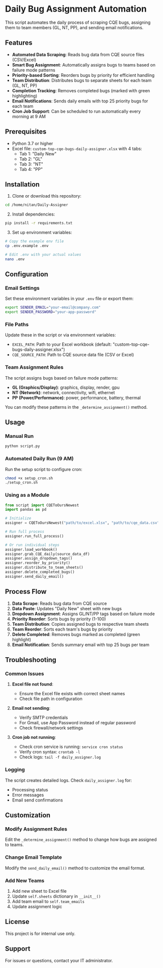# Daily Bug Assignment Automation

This script automates the daily process of scraping CQE bugs, assigning them to team members (GL, NT, PP), and sending email notifications.

## Features

- **Automated Data Scraping**: Reads bug data from CQE source files (CSV/Excel)
- **Smart Bug Assignment**: Automatically assigns bugs to teams based on failure mode patterns
- **Priority-based Sorting**: Reorders bugs by priority for efficient handling
- **Team Distribution**: Distributes bugs to separate sheets for each team (GL, NT, PP)
- **Completion Tracking**: Removes completed bugs (marked with green highlighting)
- **Email Notifications**: Sends daily emails with top 25 priority bugs for each team
- **Cron Job Support**: Can be scheduled to run automatically every morning at 9 AM

## Prerequisites

- Python 3.7 or higher
- Excel file: `custom-top-cqe-bugs-daily-assigner.xlsx` with 4 tabs:
  - Tab 1: "Daily New"
  - Tab 2: "GL"
  - Tab 3: "NT"
  - Tab 4: "PP"

## Installation

1. Clone or download this repository:
```bash
cd /home/nitan/Daily-Assigner
```

2. Install dependencies:
```bash
pip install -r requirements.txt
```

3. Set up environment variables:
```bash
# Copy the example env file
cp .env.example .env

# Edit .env with your actual values
nano .env
```

## Configuration

### Email Settings
Set these environment variables in your `.env` file or export them:
```bash
export SENDER_EMAIL="your-email@company.com"
export SENDER_PASSWORD="your-app-password"
```

### File Paths
Update these in the script or via environment variables:
- `EXCEL_PATH`: Path to your Excel workbook (default: "custom-top-cqe-bugs-daily-assigner.xlsx")
- `CQE_SOURCE_PATH`: Path to CQE source data file (CSV or Excel)

### Team Assignment Rules
The script assigns bugs based on failure mode patterns:
- **GL (Graphics/Display)**: graphics, display, render, gpu
- **NT (Network)**: network, connectivity, wifi, ethernet  
- **PP (Power/Performance)**: power, performance, battery, thermal

You can modify these patterns in the `_determine_assignment()` method.

## Usage

### Manual Run
```bash
python script.py
```

### Automated Daily Run (9 AM)
Run the setup script to configure cron:
```bash
chmod +x setup_cron.sh
./setup_cron.sh
```

### Using as a Module
```python
from script import CQEToOursNewest
import pandas as pd

# Initialize
assigner = CQEToOursNewest("path/to/excel.xlsx", "path/to/cqe_data.csv")

# Run full process
assigner.run_full_process()

# Or run individual steps
assigner.load_workbook()
assigner.grab_CQE_daily(source_data_df)
assigner.assign_dropdown_tags()
assigner.reorder_by_priority()
assigner.distribute_to_team_sheets()
assigner.delete_completed_bugs()
assigner.send_daily_email()
```

## Process Flow

1. **Data Scrape**: Reads bug data from CQE source
2. **Data Paste**: Updates "Daily New" sheet with new bugs
3. **Dropdown Assignment**: Assigns GL/NT/PP tags based on failure mode
4. **Priority Reorder**: Sorts bugs by priority (1-100)
5. **Team Distribution**: Copies assigned bugs to respective team sheets
6. **Team Reorder**: Sorts each team's bugs by priority
7. **Delete Completed**: Removes bugs marked as completed (green highlight)
8. **Email Notification**: Sends summary email with top 25 bugs per team

## Troubleshooting

### Common Issues

1. **Excel file not found**:
   - Ensure the Excel file exists with correct sheet names
   - Check file path in configuration

2. **Email not sending**:
   - Verify SMTP credentials
   - For Gmail, use App Password instead of regular password
   - Check firewall/network settings

3. **Cron job not running**:
   - Check cron service is running: `service cron status`
   - Verify cron syntax: `crontab -l`
   - Check logs: `tail -f daily_assigner.log`

### Logging
The script creates detailed logs. Check `daily_assigner.log` for:
- Processing status
- Error messages
- Email send confirmations

## Customization

### Modify Assignment Rules
Edit the `_determine_assignment()` method to change how bugs are assigned to teams.

### Change Email Template
Modify the `send_daily_email()` method to customize the email format.

### Add New Teams
1. Add new sheet to Excel file
2. Update `self.sheets` dictionary in `__init__()`
3. Add team email to `self.team_emails`
4. Update assignment logic

## License

This project is for internal use only.

## Support

For issues or questions, contact your IT administrator. 